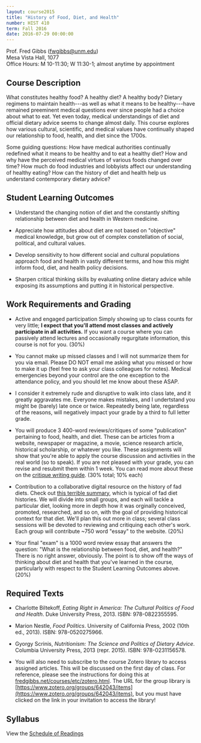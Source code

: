 ```yaml
---
layout: course2015 
title: "History of Food, Diet, and Health"
number: HIST 410
term: Fall 2016
date: 2016-07-29 00:00:00
---
```


Prof. Fred Gibbs \([fwgibbs@unm.edu](mailto:fwgibbs@unm.edu)\)    
Mesa Vista Hall, 1077    
Office Hours: M 10-11:30; W 11:30-1; almost anytime by appointment    


## Course Description

What constitutes healthy food? A healthy diet? A healthy body? Dietary regimens to maintain health---as well as what it means to be healthy---have remained preeminent medical questions ever since people had a choice about what to eat. Yet even today, medical understandings of diet and official dietary advice seems to change almost daily. This course explores how various cultural, scientific, and medical values have continually shaped our relationship to food, health, and diet since the 1700s.

Some guiding questions: How have medical authorities continually redefined what it means to be healthy and to eat a healthy diet? How and why have the perceived medical virtues of various foods changed over time? How much do food industries and lobbyists affect our understanding of healthy eating? How can the history of diet and health help us understand contemporary dietary advice?


## Student Learning Outcomes

* Understand the changing notion of diet and the constantly shifting relationship between diet and health in Western medicine.

* Appreciate how attitudes about diet are not based on "objective" medical knowledge, but grow out of complex constellation of social, political, and cultural values.

* Develop sensitivity to how different social and cultural populations approach food and health in vastly different terms, and how this might inform food, diet, and health policy decisions.

* Sharpen critical thinking skills by evaluating online dietary advice while exposing its assumptions and putting it in historical perspective.


## Work Requirements and Grading

* Active and engaged participation Simply showing up to class counts for very little; **I expect that you'll attend most classes and actively participate in all activities.** If you want a course where you can passively attend lectures and occasionally regurgitate information, this course is not for you. (30%)

* You cannot make up missed classes and I will not summarize them for you via email. Please DO NOT email me asking what you missed or how to make it up (feel free to ask your class colleagues for notes). Medical emergencies beyond your control are the one exception to the attendance policy, and you should let me know about these ASAP.

* I consider it extremely rude and disruptive to walk into class late, and it greatly aggravates me. Everyone makes mistakes, and I undertstand you might be (barely) late once or twice. Repeatedly being late, regardless of the reasons, will negatively impact your grade by a third to full letter grade.

* You will produce 3 400-word reviews/critiques of some "publication" pertaining to food, health, and diet. These can be articles from a website, newspaper or magazine, a movie, science research article, historical scholarship, or whatever you like. These assignments will show that you're able to apply the course discussion and activities in the real world (so to speak). If you are not pleased with your grade, you can revise and resubmit them within 1 week. You can read more about these on the [critique writing guide](http://fredgibbs.net/courses/etc/critique-writing-guide). (30% total; 10% each)

* Contribution to a collaborative digital resource on the history of fad diets. Check out [this terrible summary](http://www.latimes.com/health/la-he-diet-timeline-20150228-story.html), which is typical of fad diet histories. We will divide into small groups, and each will tackle a particular diet, looking more in depth how it was orginally conceived, promoted, researched, and so on, with the goal of providing historical context for that diet. We'll plan this out more in class; several class sessions will be devoted to reviewing and critiquing each other's work. Each group will contribute ~750 word "essay" to the website. (20%)

* Your final "exam" is a 1000 word review essay that answers the question: "What is the relationship between food, diet, and health?" There is no right answer, obviously. The point is to show off the ways of thinking about diet and health that you've learned in the course, particularly with respect to the Student Learning Outcomes above. (20%)


## Required Texts

- Charlotte Biltekoff, _Eating Right in America: The Cultural Politics of Food and Health_. Duke University Press, 2013. ISBN: 978-0822355595.

- Marion Nestle, _Food Politics_. University of California Press, 2002 (10th ed., 2013). ISBN: 978-0520275966.

- Gyorgy Scrinis, _Nutritionism: The Science and Politics of Dietary Advice_. Columbia University Press, 2013 (repr. 2015). ISBN: 978-0231156578.


- You will also need to subscribe to the course Zotero library to access assigned articles. This will be discussed on the first day of class. For reference, please see the instructions for doing this at [fredgibbs.net/courses/etc/zotero.html](../etc/zotero.html). The URL for the group library is [https://www.zotero.org/groups/642043/items](https://www.zotero.org/groups/642043/items), but you must have clicked on the link in your invitation to access the library!


## Syllabus
View the [Schedule of Readings](schedule.html)
